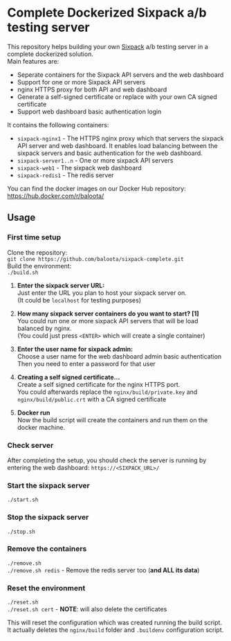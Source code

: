 # Complete Dockerized Sixpack a/b testing server
This repository helps building your own [Sixpack](sixpack.seatgeek.com) a/b testing server in a complete dockerized solution.  
Main features are:
- Seperate containers for the Sixpack API servers and the web dashboard
- Support for one or more Sixpack API servers
- nginx HTTPS proxy for both API and web dashboard
- Generate a self-signed certificate or replace with your own CA signed certificate
- Support web dashboard basic authentication login

It contains the following containers:
- `sixpack-nginx1` - The HTTPS nginx proxy which that servers the sixpack API server and web dashboard. It enables load balancing between the sixpack servers and basic authentication for the web dashboard.
- `sixpack-server1..n` - One or more sixpack API servers
- `sixpack-web1` - The sixpack web dashboard
- `sixpack-redis1` - The redis server

You can find the docker images on our Docker Hub repository: https://hub.docker.com/r/baloota/

## Usage
### First time setup
Clone the repository:  
`git clone https://github.com/baloota/sixpack-complete.git`  
Build the environment:  
`./build.sh`

1. **Enter the sixpack server URL:**  
Just enter the URL you plan to host your sixpack server on.   
(It could be `localhost` for testing purposes)  

2. **How many sixpack server containers do you want to start? [1]**  
You could run one or more sixpack API servers that will be load balanced by nginx.  
(You could just press `<ENTER>` which will create a single container)  

3. **Enter the user name for sixpack admin:**  
Choose a user name for the web dashboard admin basic authentication  
Then you need to enter a password for that user  

4. **Creating a self signed certificate...**  
Create a self signed certificate for the nginx HTTPS port.  
You could afterwards replace the `nginx/build/private.key` and `nginx/build/public.crt` with a CA signed certificate

5. **Docker run**  
Now the build script will create the containers and run them on the docker machine.

### Check server
After completing the setup, you should check the server is running by entering the web dashboard: `https://<SIXPACK_URL>/`

### Start the sixpack server
`./start.sh`

### Stop the sixpack server
`./stop.sh`

### Remove the containers
`./remove.sh`  
`./remove.sh redis` - Remove the redis server too (**and ALL its data**)

### Reset the environment
`./reset.sh`  
`./reset.sh cert` - **NOTE**: will also delete the certificates

This will reset the configuration which was created running the build script. It actually deletes the `nginx/build` folder and `.buildenv` configuration script.